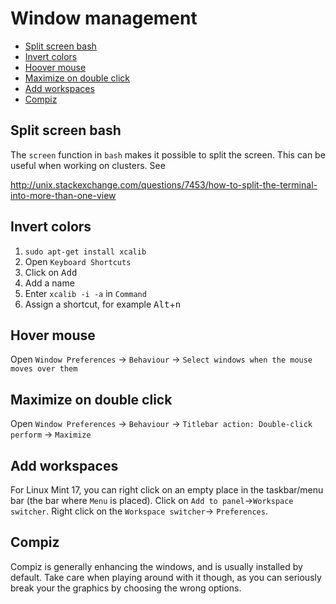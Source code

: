 # Window management

* [Split screen bash](#split-screen-bash)
* [Invert colors](#invert-colors)
* [Hoover mouse](#hoover-mouse)
* [Maximize on double click](#maximize-on-double-click)
* [Add workspaces](#add-workspaces)
* [Compiz](#compiz)

## Split screen bash
The `screen` function in `bash` makes it possible to split the screen. This can
be useful when working on clusters. See

http://unix.stackexchange.com/questions/7453/how-to-split-the-terminal-into-more-than-one-view

## Invert colors
1. `sudo apt-get install xcalib`
2. Open `Keyboard Shortcuts`
3. Click on <kbd>Add</kbd>
4. Add a name
5. Enter `xcalib -i -a` in `Command`
6. Assign a shortcut, for example <kbd>Alt</kbd>+<kbd>n</kbd>

## Hover mouse
Open `Window Preferences` -> `Behaviour` -> `Select windows when the mouse moves
over them`

## Maximize on double click
Open `Window Preferences` -> `Behaviour` -> `Titlebar action: Double-click
perform` -> `Maximize`

## Add workspaces
For Linux Mint 17, you can right click on an empty place in the taskbar/menu bar
(the bar where `Menu` is placed). Click on `Add to panel`->`Workspace
switcher`. Right click on the `Workspace switcher`-> `Preferences`.

## Compiz
Compiz is generally enhancing the windows, and is usually installed by default.
Take care when playing around with it though, as you can seriously break your
the graphics by choosing the wrong options.
